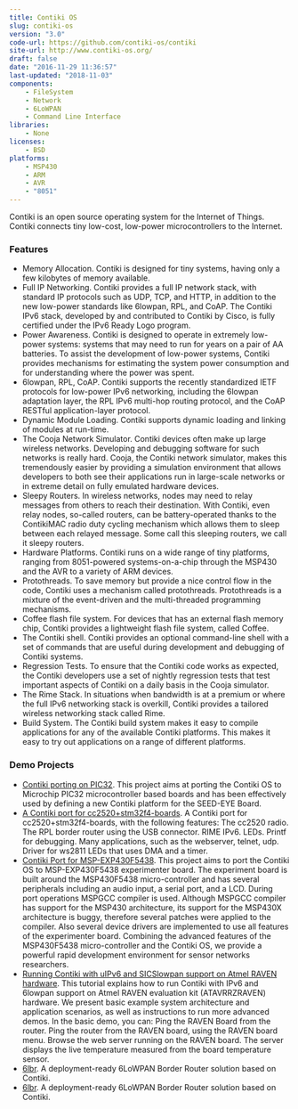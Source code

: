 ```yaml
---
title: Contiki OS
slug: contiki-os
version: "3.0"
code-url: https://github.com/contiki-os/contiki
site-url: http://www.contiki-os.org/
draft: false
date: "2016-11-29 11:36:57"
last-updated: "2018-11-03"
components:
    - FileSystem
    - Network
    - 6LoWPAN
    - Command Line Interface
libraries:
    - None
licenses:
    - BSD
platforms:
    - MSP430
    - ARM
    - AVR
    - "8051"
---
```

Contiki is an open source operating system for the Internet of Things. Contiki connects tiny low-cost, low-power microcontrollers to the Internet.

<!--more-->

### Features
- Memory Allocation. Contiki is designed for tiny systems, having only a few kilobytes of memory available.
- Full IP Networking. Contiki provides a full IP network stack, with standard IP protocols such as UDP, TCP, and HTTP, in addition to the new low-power standards like 6lowpan, RPL, and CoAP. The Contiki IPv6 stack, developed by and contributed to Contiki by Cisco, is fully certified under the IPv6 Ready Logo program.
- Power Awareness. Contiki is designed to operate in extremely low-power systems: systems that may need to run for years on a pair of AA batteries. To assist the development of low-power systems, Contiki provides mechanisms for estimating the system power consumption and for understanding where the power was spent.
- 6lowpan, RPL, CoAP. Contiki supports the recently standardized IETF protocols for low-power IPv6 networking, including the 6lowpan adaptation layer, the RPL IPv6 multi-hop routing protocol, and the CoAP RESTful application-layer protocol.
- Dynamic Module Loading. Contiki supports dynamic loading and linking of modules at run-time.
- The Cooja Network Simulator. Contiki devices often make up large wireless networks. Developing and debugging software for such networks is really hard. Cooja, the Contiki network simulator, makes this tremendously easier by providing a simulation environment that allows developers to both see their applications run in large-scale networks or in extreme detail on fully emulated hardware devices.
- Sleepy Routers. In wireless networks, nodes may need to relay messages from others to reach their destination. With Contiki, even relay nodes, so-called routers, can be battery-operated thanks to the ContikiMAC radio duty cycling mechanism which allows them to sleep between each relayed message. Some call this sleeping routers, we call it sleepy routers.
- Hardware Platforms. Contiki runs on a wide range of tiny platforms, ranging from 8051-powered systems-on-a-chip through the MSP430 and the AVR to a variety of ARM devices.
- Protothreads. To save memory but provide a nice control flow in the code, Contiki uses a mechanism called protothreads. Protothreads is a mixture of the event-driven and the multi-threaded programming mechanisms.
- Coffee flash file system. For devices that has an external flash memory chip, Contiki provides a lightweight flash file system, called Coffee.
- The Contiki shell. Contiki provides an optional command-line shell with a set of commands that are useful during development and debugging of Contiki systems.
- Regression Tests. To ensure that the Contiki code works as expected, the Contiki developers use a set of nightly regression tests that test important aspects of Contiki on a daily basis in the Cooja simulator.
- The Rime Stack. In situations when bandwidth is at a premium or where the full IPv6 networking stack is overkill, Contiki provides a tailored wireless networking stack called Rime.
- Build System. The Contiki build system makes it easy to compile applications for any of the available Contiki platforms. This makes it easy to try out applications on a range of different platforms.


### Demo Projects
- [Contiki porting on PIC32](http://rtn.sssup.it/index.php/software/contiki). This project aims at porting the Contiki OS to Microchip PIC32 microcontroller based boards and has been effectively used by defining a new Contiki platform for the SEED-EYE Board.
- [A Contiki port for cc2520+stm32f4-boards](http://vedder.se/2013/10/a-contiki-port-for-my-custom-cc2520stm32f4-boards/). A Contiki port for cc2520+stm32f4-boards, with the following features: The cc2520 radio. The RPL border router using the USB connector. RIME IPv6. LEDs. Printf for debugging. Many applications, such as the webserver, telnet, udp. Driver for ws2811 LEDs that uses DMA and a timer.
- [Contiki Port for MSP-EXP430F5438](http://www.yildiz.edu.tr/~cihan/contiki.php). This project aims to port the Contiki OS to MSP-EXP430F5438 experimenter board. The experiment board is built around the MSP430F5438 micro-controller and has several peripherals including an audio input, a serial port, and a LCD. During port operations MSPGCC compiler is used. Although MSPGCC compiler has support for the MSP430 architecture, its support for the MSP430X architecture is buggy, therefore several patches were applied to the compiler. Also several device drivers are implemented to use all features of the experimenter board. Combining the advanced features of the MSP430F5438 micro-controller and the Contiki OS, we provide a powerful rapid development environment for sensor networks researchers.
- [Running Contiki with uIPv6 and SICSlowpan support on Atmel RAVEN hardware](http://dak664.github.io/contiki-doxygen/a01682.html). This tutorial explains how to run Contiki with IPv6 and 6lowpan support on Atmel RAVEN evaluation kit (ATAVRRZRAVEN) hardware. We present basic example system architecture and application scenarios, as well as instructions to run more advanced demos. In the basic demo, you can: Ping the RAVEN Board from the router. Ping the router from the RAVEN board, using the RAVEN board menu. Browse the web server running on the RAVEN board. The server displays the live temperature measured from the board temperature sensor.
- [6lbr](http://cetic.github.io/6lbr/#). A deployment-ready 6LoWPAN Border Router solution based on Contiki.
- [6lbr](http://cetic.github.io/6lbr/). A deployment-ready 6LoWPAN Border Router solution based on Contiki.
